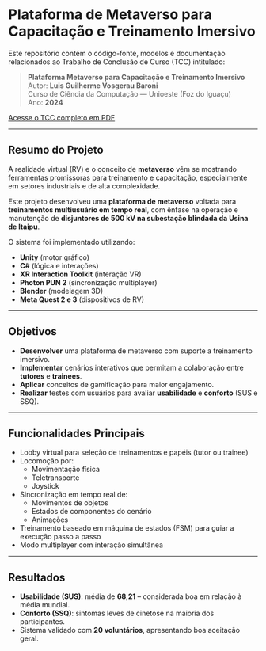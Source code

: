 # Plataforma de Metaverso para Capacitação e Treinamento Imersivo

Este repositório contém o código-fonte, modelos e documentação relacionados ao Trabalho de Conclusão de Curso (TCC) intitulado:

> **Plataforma Metaverso para Capacitação e Treinamento Imersivo**  
> Autor: **Luis Guilherme Vosgerau Baroni**  
> Curso de Ciência da Computação — Unioeste (Foz do Iguaçu)  
> Ano: **2024**

[Acesse o TCC completo em PDF](tcc.pdf)

***

## Resumo do Projeto

A realidade virtual (RV) e o conceito de **metaverso** vêm se mostrando ferramentas promissoras para treinamento e capacitação, especialmente em setores industriais e de alta complexidade.

Este projeto desenvolveu uma **plataforma de metaverso** voltada para **treinamentos multiusuário em tempo real**, com ênfase na operação e manutenção de **disjuntores de 500 kV na subestação blindada da Usina de Itaipu**.

O sistema foi implementado utilizando:

- **Unity** (motor gráfico)
- **C#** (lógica e interações)
- **XR Interaction Toolkit** (interação VR)
- **Photon PUN 2** (sincronização multiplayer)
- **Blender** (modelagem 3D)
- **Meta Quest 2 e 3** (dispositivos de RV)

***

## Objetivos

- **Desenvolver** uma plataforma de metaverso com suporte a treinamento imersivo.
- **Implementar** cenários interativos que permitam a colaboração entre **tutores** e **trainees**.
- **Aplicar** conceitos de gamificação para maior engajamento.
- **Realizar** testes com usuários para avaliar **usabilidade** e **conforto** (SUS e SSQ).

***

## Funcionalidades Principais

- Lobby virtual para seleção de treinamentos e papéis (tutor ou trainee)
- Locomoção por:
  - Movimentação física
  - Teletransporte
  - Joystick
- Sincronização em tempo real de:
  - Movimentos de objetos
  - Estados de componentes do cenário
  - Animações
- Treinamento baseado em máquina de estados (FSM) para guiar a execução passo a passo
- Modo multiplayer com interação simultânea

***

## Resultados

- **Usabilidade (SUS)**: média de **68,21** – considerada boa em relação à média mundial.
- **Conforto (SSQ)**: sintomas leves de cinetose na maioria dos participantes.
- Sistema validado com **20 voluntários**, apresentando boa aceitação geral.
